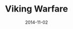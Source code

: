 ---
layout: showcase
title: "Viking Warfare"
flash: http://www.kongregate.com/games/Junjo/viking-warfare
website: http://www.kongregate.com/games/Junjo/viking-warfare
date: "2014-11-02"
---